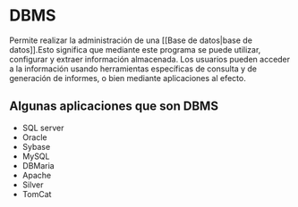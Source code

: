 # DBMS
Permite realizar la administración de una [[Base de datos|base de datos]].Esto significa que mediante este programa se puede utilizar, configurar y extraer información almacenada. Los usuarios pueden acceder a la información usando herramientas específicas de consulta y de generación de informes, o bien mediante aplicaciones al efecto.

## Algunas aplicaciones que son DBMS
- SQL server
- Oracle
- Sybase
- MySQL
- DBMaria
- Apache
- Silver
- TomCat